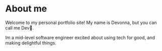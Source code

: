 # About me

Welcome to my personal portfolio site! My name is Devonna, but you can call me Dev👋. 

Im a mid-level software engineer excited about using tech for good, and making delightful things. 
